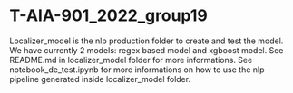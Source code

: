 # T-AIA-901_2022_group19

Localizer_model is the nlp production folder to create and test the model.
We have currently 2 models: regex based model and xgboost model.
See README.md in localizer_model folder for more informations.
See notebook_de_test.ipynb for more informations on how to use the nlp pipeline generated inside localizer_model folder.
